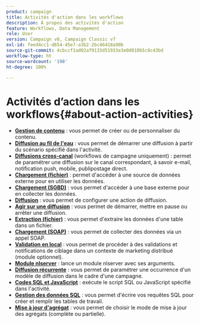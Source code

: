 ```yaml
---
product: campaign
title: Activités d'action dans les workflows
description: À propos des activités d'action
feature: Workflows, Data Management
role: User
version: Campaign v8, Campaign Classic v7
exl-id: feed4cc1-d654-45e7-a3b2-2bc46418a90b
source-git-commit: 4cbccf1ad02af9133d51933e3e0d010b5c8c43bd
workflow-type: ht
source-wordcount: '198'
ht-degree: 100%

---
```


# Activités d’action dans les workflows{#about-action-activities}

* **[Gestion de contenu](content-management.md)** : vous permet de créer ou de personnaliser du contenu.
* **[Diffusion au fil de l&#39;eau](continuous-delivery.md)** : vous permet de démarrer une diffusion à partir du scénario spécifié dans l&#39;activité.
* **[Diffusions cross-canal](cross-channel-deliveries.md)** (workflows de campagne uniquement) : permet de paramétrer une diffusion sur le canal correspondant, à savoir e-mail, notification push, mobile, publipostage direct.
* **[Chargement (fichier)](data-loading-rdbms.md)** : permet d&#39;accéder à une source de données externe pour en utiliser les données.
* **[Chargement (SGBD)](data-loading-rdbms.md)** : vous permet d&#39;accéder à une base externe pour en collecter les données.
* **[Diffusion](delivery.md)** : vous permet de configurer une action de diffusion.
* **[Agir sur une diffusion](delivery-control.md)** : vous permet de démarrer, mettre en pause ou arrêter une diffusion.
* **[Extraction (fichier)](extraction-file.md)** : vous permet d&#39;extraire les données d&#39;une table dans un fichier.
* **[Chargement (SOAP)](loading-soap.md)** : vous permet de collecter des données via un appel SOAP.
* **[Validation en local](local-approval.md)** : vous permet de procéder à des validations et notifications de ciblage dans un contexte de marketing distribué (module optionnel).
* **[Module nlserver](nlserver-module.md)** : lance un module nlserver avec ses arguments.
* **[Diffusion récurrente](recurring-delivery.md)** : vous permet de paramétrer une occurrence d&#39;un modèle de diffusion dans le cadre d&#39;une campagne.
* **[Codes SQL et JavaScript](sql-code-and-javascript-code.md)** : exécute le script SQL ou JavaScript spécifié dans l&#39;activité.
* **[Gestion des données SQL](sql-data-management.md)** : vous permet d&#39;écrire vos requêtes SQL pour créer et remplir les tables de travail.
* **[Mise à jour d&#39;agrégat](update-aggregate.md)** : vous permet de choisir le mode de mise à jour des agrégats (complète ou partielle).
